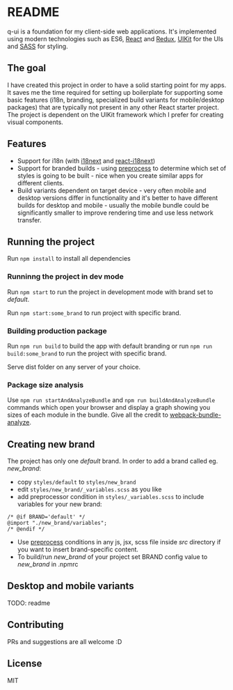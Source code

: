 # README #

q-ui is a foundation for my client-side web applications. It's implemented using modern technologies such as
ES6, [React](https://github.com/facebook/react)
and [Redux](https://github.com/reactjs/redux),
[UIKit](https://github.com/uikit/uikit) for the UIs 
and [SASS](https://github.com/sass/sass) for styling.

## The goal ##

I have created this project in order to have a solid starting point for my apps.
It saves me the time required for setting up 
boilerplate for supporting some basic features (i18n, branding, specialized build
variants for mobile/desktop packages) that are typically not present
in any other React starter project. The project is dependent on the
UIKit framework which I prefer for creating visual components.

## Features ##
* Support for i18n (with [i18next](https://github.com/i18next/i18next)
and [react-i18next](https://github.com/i18next/react-i18next))
* Support for branded builds - using [preprocess](https://github.com/jsoverson/preprocess)
to determine which set
of styles is going to be built - nice when you create similar apps for different
clients.
* Build variants dependent on target device - very often mobile
 and desktop versions differ in functionality and it's better to have
 different builds for desktop and mobile - usually the mobile
 bundle could be significantly smaller to improve rendering time and use
 less network transfer.

## Running the project ##
Run `npm install` to install all dependencies

### Runninng the project in dev mode ###
Run `npm start` to run the project in development mode with brand set to
_default_.

Run `npm start:some_brand` to run project with specific brand.


### Building production package ###
Run `npm run build` to build the app with default branding
or
run `npm run build:some_brand` to run the project with specific brand.

Serve dist folder on any server of your choice.

### Package size analysis ###
Use `npm run startAndAnalyzeBundle` and `npm run buildAndAnalyzeBundle` commands
which open your browser and display a graph showing you sizes of each
module in the bundle. Give all the credit to
[webpack-bundle-analyze](https://github.com/th0r/webpack-bundle-analyzer).

## Creating new brand ##
The project has only one _default_ brand.
In order to add a brand called eg. _new_brand_:
* copy ```styles/default``` to ```styles/new_brand```
* edit ```styles/new_brand/_variables.scss``` as you like
* add preprocessor condition in ```styles/_variables.scss``` to include
variables for your new brand:
```
/* @if BRAND='default' */
@import "./new_brand/variables";
/* @endif */
```
* Use [preprocess](https://github.com/jsoverson/preprocess) conditions in any js,
jsx, scss file inside _src_ directory if you want to insert brand-specific content.
* To build/run _new_brand_ of your project set BRAND config value to _new_brand_ in .npmrc

## Desktop and mobile variants ##
TODO: readme

## Contributing ##
PRs and suggestions are all welcome :D

## License ##
MIT
